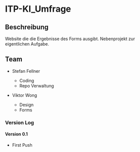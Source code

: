 # ITP-KI_Umfrage

## Beschreibung

Website die die Ergebnisse des Forms ausgibt. Nebenprojekt zur eigentlichen Aufgabe.

## Team

+ Stefan Fellner
  + Coding
  + Repo Verwaltung

+ Viktor Wong
  + Design
  + Forms

### Version Log

#### Version 0.1

+ First Push
